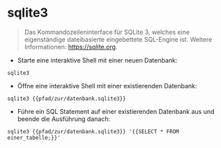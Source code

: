 # sqlite3

> Das Kommandozeileninterface für SQLite 3, welches eine eigenständige dateibasierte eingebettete SQL-Engine ist.
> Weitere Informationen: <https://sqlite.org>.

- Starte eine interaktive Shell mit einer neuen Datenbank:

`sqlite3`

- Öffne eine interaktive Shell mit einer existierenden Datenbank:

`sqlite3 {{pfad/zur/datenbank.sqlite3}}`

- Führe ein SQL Statement auf einer existierenden Datenbank aus und beende die Ausführung danach:

`sqlite3 {{pfad/zur/datenbank.sqlite3}} '{{SELECT * FROM einer_tabelle;}}'`
